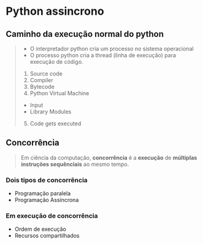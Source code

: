 # Python assincrono

## Caminho da execução normal do python

> - O interpretador python cria um processo no sistema operacional
> - O processo python cria a thread (linha de execução) para execução de código.
>
> 1. Source code
> 2. Compiler
> 3. Bytecode
> 4. Python Virtual Machine
>
> - Input
> - Library Modules
>
> 5. Code gets executed

## Concorrência

> Em ciência da computação, **concorrência** é a **execução** de **múltiplas instruções sequênciais** ao mesmo tempo.

### Dois tipos de concorrência

- Programação paralela
- Programação Assíncrona

### Em execução de concorrência

- Ordem de execução
- Recursos compartilhados
